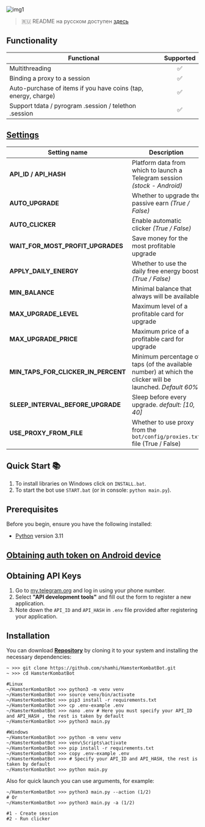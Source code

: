 ![img1](.github/images/demo.png)

> 🇷🇺 README на русском доступен [здесь](README.md)

## Functionality
| Functional                                                     | Supported |
|----------------------------------------------------------------|:---------:|
| Multithreading                                                 |     ✅     |
| Binding a proxy to a session                                   |     ✅     |
| Auto-purchase of items if you have coins (tap, energy, charge) |     ✅     |
| Support tdata / pyrogram .session / telethon .session          |     ✅     |

## [Settings](https://github.com/shamhi/HamsterKombatBot/blob/main/.env-example)
| Setting name                          | Description                                                                                               |
|---------------------------------------|-----------------------------------------------------------------------------------------------------------|
| **API_ID / API_HASH**                 | Platform data from which to launch a Telegram session _(stock - Android)_                                 |
| **AUTO_UPGRADE**                      | Whether to upgrade the passive earn _(True / False)_                                                      |
| **AUTO_CLICKER**                      | Enable automatic clicker _(True / False)_                                                                 |
| **WAIT_FOR_MOST_PROFIT_UPGRADES**     | Save money for the most profitable upgrade                                                                |
| **APPLY_DAILY_ENERGY**                | Whether to use the daily free energy boost _(True / False)_                                               |
| **MIN_BALANCE**                       | Minimal balance that always will be available                                                             |
| **MAX_UPGRADE_LEVEL**                 | Maximum level of a profitable card for upgrade                                                            |
| **MAX_UPGRADE_PRICE**                 | Maximum price of a profitable card for upgrade                                                            |
| **MIN_TAPS_FOR_CLICKER_IN_PERCENT**   | Minimum percentage of taps (of the available number) at which the clicker will be launched. _Default 60%_ |
| **SLEEP_INTERVAL_BEFORE_UPGRADE**     | Sleep before every upgrade. _default: [10, 40]_                                                           |
| **USE_PROXY_FROM_FILE**               | Whether to use proxy from the `bot/config/proxies.txt` file (True / False)                                |

## Quick Start 📚
1. To install libraries on Windows click on `INSTALL.bat`.
2. To start the bot use `START.bat` (or in console: `python main.py`).

## Prerequisites
Before you begin, ensure you have the following installed:
- [Python](https://www.python.org/downloads/) version 3.11

## [Obtaining auth token on Android device](docs/android-auth-info-extraction-guide.md)

## Obtaining API Keys
1. Go to [my.telegram.org](https://my.telegram.org) and log in using your phone number.
2. Select **"API development tools"** and fill out the form to register a new application.
3. Note down the `API_ID` and `API_HASH` in `.env` file provided after registering your application.

## Installation
You can download [**Repository**](https://github.com/shamhi/HamsterKombatBot) by cloning it to your system and installing the necessary dependencies:
```shell
~ >>> git clone https://github.com/shamhi/HamsterKombatBot.git
~ >>> cd HamsterKombatBot

#Linux
~/HamsterKombatBot >>> python3 -m venv venv
~/HamsterKombatBot >>> source venv/bin/activate
~/HamsterKombatBot >>> pip3 install -r requirements.txt
~/HamsterKombatBot >>> cp .env-example .env
~/HamsterKombatBot >>> nano .env # Here you must specify your API_ID and API_HASH , the rest is taken by default
~/HamsterKombatBot >>> python3 main.py

#Windows
~/HamsterKombatBot >>> python -m venv venv
~/HamsterKombatBot >>> venv\Scripts\activate
~/HamsterKombatBot >>> pip install -r requirements.txt
~/HamsterKombatBot >>> copy .env-example .env
~/HamsterKombatBot >>> # Specify your API_ID and API_HASH, the rest is taken by default
~/HamsterKombatBot >>> python main.py
```

Also for quick launch you can use arguments, for example:
```shell
~/HamsterKombatBot >>> python3 main.py --action (1/2)
# Or
~/HamsterKombatBot >>> python3 main.py -a (1/2)

#1 - Create session
#2 - Run clicker
```
